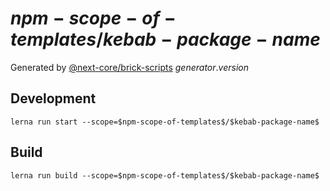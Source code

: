 # $npm-scope-of-templates$/$kebab-package-name$

Generated by [@next-core/brick-scripts] $generator.version$

## Development

`lerna run start --scope=$npm-scope-of-templates$/$kebab-package-name$`

## Build

`lerna run build --scope=$npm-scope-of-templates$/$kebab-package-name$`

[@next-core/brick-scripts]: $repo-org-url$/next-core/tree/master/packages/brick-scripts
